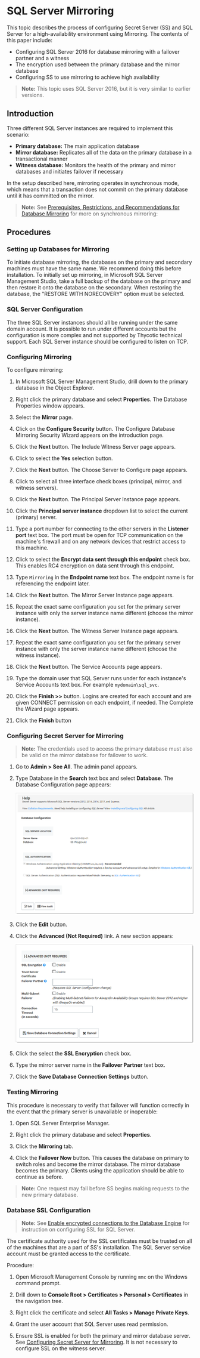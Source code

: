[title]: # (SQL Server Mirroring)
[tags]: # (SQL Server, mirroring, database, DR, HA, Disaster Recovery)
[priority]: # (1000)

# SQL Server Mirroring

This topic describes the process of configuring Secret Server (SS) and SQL Server for a high-availability environment using Mirroring. The contents of this paper include:

- Configuring SQL Server 2016 for database mirroring with a failover partner and a witness
- The encryption used between the primary database and the mirror database
- Configuring SS to use mirroring to achieve high availability

> **Note:** This topic uses SQL Server 2016, but it is very similar to earlier versions.

## Introduction

Three different SQL Server instances are required to implement this scenario:

- **Primary database:** The main application database
- **Mirror database:**  Replicates all of the data on the primary database in a transactional manner
- **Witness database:** Monitors the health of the primary and mirror databases and initiates failover if necessary

In the setup described here, mirroring operates in synchronous mode, which means that a transaction does not commit on the primary database until it has committed on the mirror.

> **Note:** See [Prerequisites, Restrictions, and Recommendations for Database Mirroring](https://docs.microsoft.com/en-us/sql/database-engine/database-mirroring/prerequisites-restrictions-and-recommendations-for-database-mirroring?view=sql-server-ver15) for more on synchronous mirroring:

## Procedures

### Setting up Databases for Mirroring

To initiate database mirroring, the databases on the primary and secondary machines must have the same name. We recommend doing this before installation. To initially set up mirroring, in Microsoft SQL Server Management Studio, take a full backup of the database on the primary and then restore it onto the database on the secondary. When restoring the database, the "RESTORE WITH NORECOVERY" option must be selected.

### SQL Server Configuration

The three SQL Server instances should all be running under the same domain account. It is possible to run under different accounts but the configuration is more complex and not supported by Thycotic technical support. Each SQL Server instance should be configured to listen on TCP.

### Configuring Mirroring

To configure mirroring:

1. In Microsoft SQL Server Management Studio, drill down to the primary database in the Object Explorer.

1. Right click the primary database and select **Properties**. The Database Properties window appears.

1. Select the **Mirror** page.

1. Click on the **Configure Security** button. The Configure Database Mirroring Security Wizard appears on the introduction page.

1. Click the **Next** button. The Include Witness Server page appears.

1. Click to select the **Yes** selection button.

1. Click the **Next** button. The Choose Server to Configure page appears.

1. Click to select all three interface check boxes (principal, mirror, and witness servers).

1. Click the **Next** button. The Principal Server Instance page appears.

1. Click the **Principal server instance** dropdown list to select the current (primary) server.

1. Type a port number for connecting to the other servers in the **Listener port** text box. The port must be open for TCP communication on the machine's firewall and on any network devices that restrict access to this machine.

1. Click to select the **Encrypt data sent through this endpoint** check box. This enables RC4 encryption on data sent through this endpoint.

1. Type `Mirroring` in the **Endpoint name** text box. The endpoint name is for referencing the endpoint later.

1. Click the **Next** button. The Mirror Server Instance page appears.

1. Repeat the exact same configuration you set for the primary server instance with only the server instance name different (choose the mirror instance).

1. Click the **Next** button. The Witness Server Instance page appears.

1. Repeat the exact same configuration you set for the primary server instance with only the server instance name different (choose the witness instance).

1. Click the **Next** button. The Service Accounts page appears.

1. Type the domain user that SQL Server runs under for each instance's Service Accounts text box. For example `mydomain\sql_svc`.

1. Click the **Finish \>\>** button. Logins are created for each account and are given CONNECT permission on each endpoint, if needed. The Complete the Wizard page appears.

1. Click the **Finish** button

### Configuring Secret Server for Mirroring

> **Note:** The credentials used to access the primary database must also be valid on the mirror database for failover to work.

1. Go to **Admin > See All**. The admin panel appears.

1. Type Database in the **Search** text box and select **Database**. The Database Configuration page appears:

    ![image-20200616151810093](images/image-20200616151810093.png)

1. Click the **Edit** button.

1. Click the **Advanced (Not Required)** link. A new section appears:

   ![image-20200616152210555](images/image-20200616152210555.png)

1. Click the select the **SSL Encryption** check box.

1. Type the mirror server name in the **Failover Partner** text box.

1. Click the **Save Database Connection Settings** button.

### Testing Mirroring

This procedure is necessary to verify that failover will function correctly in the event that the primary server is unavailable or inoperable:

1. Open SQL Server Enterprise Manager.

1. Right click the primary database and select **Properties**.

1. Click the **Mirroring** tab.

1. Click the **Failover Now** button. This causes the database on primary to switch roles and become the mirror database. The mirror database becomes the primary. Clients using the application should be able to continue as before.

> **Note:** One request may fail before SS begins making requests to the new primary database.

### Database SSL Configuration

> **Note:** See [Enable encrypted connections to the Database Engine](https://docs.microsoft.com/en-us/sql/database-engine/configure-windows/enable-encrypted-connections-to-the-database-engine?view=sql-server-ver15) for instruction on configuring SSL for SQL Server.

The certificate authority used for the SSL certificates must be trusted on all of the machines that are a part of SS's installation. The SQL Server service account must be granted access to the certificate.

Procedure:

1. Open Microsoft Management Console by running `mmc` on the Windows command prompt.

1. Drill down to **Console Root \> Certificates \> Personal \> Certificates** in the navigation tree.

1. Right click the certificate and select **All Tasks \> Manage Private Keys**.

1. Grant the user account that SQL Server uses read permission.

1. Ensure SSL is enabled for both the primary and mirror database server. See [Configuring Secret Server for Mirroring](#configuring-secret-server-for-mirroring). It is not necessary to configure SSL on the witness server.
